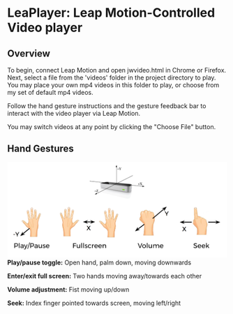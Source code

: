 # LeaPlayer: Leap Motion-Controlled Video player
## Overview
To begin, connect Leap Motion and open jwvideo.html in Chrome or Firefox. Next, select a file from the 'videos' folder in the project directory to play. You may place your own mp4 videos in this folder to play, or choose from my set of default mp4 videos.

Follow the hand gesture instructions and the gesture feedback bar to interact with the video player via Leap Motion.

You may switch videos at any point by clicking the "Choose File" button.
## Hand Gestures
![Hand Gestures](LeaPlayerInstructions.png)
**Play/pause toggle:** Open hand, palm down, moving downwards

**Enter/exit full screen:** Two hands moving away/towards each other

**Volume adjustment:** Fist moving up/down

**Seek:** Index finger pointed towards screen, moving left/right
